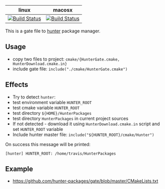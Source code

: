 | linux                                     | macosx                                    |
|-------------------------------------------|-------------------------------------------|
| [![Build Status][link_master]][link_gate] | [![Build Status][link_macosx]][link_gate] |


[link_master]: https://travis-ci.org/hunter-packages/gate.png?branch=master
[link_macosx]: https://travis-ci.org/hunter-packages/gate.png?branch=travis-ci.macosx
[link_gate]: https://travis-ci.org/hunter-packages/gate

This is a gate file to [hunter](https://github.com/ruslo/hunter) package manager.

## Usage

* copy two files to project: `cmake/{HunterGate.cmake, HunterDownload.cmake.in}`
* include gate file: `include("./cmake/HunterGate.cmake")`

## Effects
* Try to detect `hunter`:
 * test environment variable `HUNTER_ROOT`
 * test cmake variable `HUNTER_ROOT`
 * test directory `${HOME}/HunterPackages`
 * test directory `HunterPackages` in current project sources
* If not detected - download it using `HunterDownload.cmake.in` script and set `HUNTER_ROOT` variable
* Include hunter master file: `include("${HUNTER_ROOT}/cmake/Hunter")`

On success this message will be printed:
```
[hunter] HUNTER_ROOT: /home/travis/HunterPackages
```

## Example
* https://github.com/hunter-packages/gate/blob/master/CMakeLists.txt
